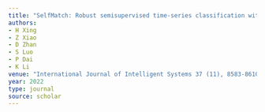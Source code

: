 ```yaml
---
title: "SelfMatch: Robust semisupervised time‐series classification with self‐distillation"
authors:
- H Xing
- Z Xiao
- D Zhan
- S Luo
- P Dai
- K Li
venue: "International Journal of Intelligent Systems 37 (11), 8583-8610, 2022"
year: 2022
type: journal
source: scholar
---
```

